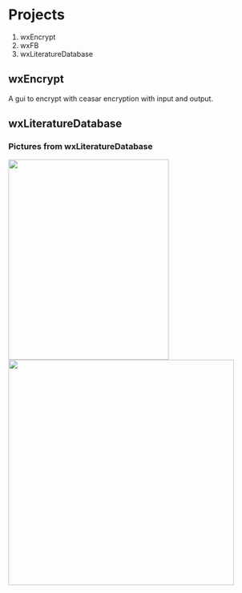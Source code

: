 # Projects
1. wxEncrypt
2. wxFB
3. wxLiteratureDatabase

## wxEncrypt
A gui to encrypt with ceasar encryption with input and output.

## wxLiteratureDatabase
### Pictures from wxLiteratureDatabase

<img src="https://user-images.githubusercontent.com/78026100/201537638-f6a6f1af-e11d-457a-adde-3062da0b0d1e.png" height=400 width=320>
<img src="https://user-images.githubusercontent.com/78026100/201537545-01089e7e-2de6-41ef-aa52-d9c023732b67.png" height=450 width=450>
